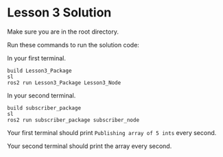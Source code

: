 # Lesson 3 Solution

Make sure you are in the root directory.

Run these commands to run the solution code:

In your first terminal.

```
build Lesson3_Package
sl
ros2 run Lesson3_Package Lesson3_Node
```

In your second terminal.

```
build subscriber_package
sl
ros2 run subscriber_package subscriber_node
```

Your first terminal should print `Publishing array of 5 ints` every second.

Your second terminal should print the array every second.